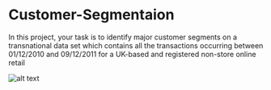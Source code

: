 # Customer-Segmentaion
In this project, your task is to identify major customer segments on a transnational data set which contains all the transactions occurring between 01/12/2010 and 09/12/2011 for a UK-based and registered non-store online retail


![alt text](http://url/to/img.png)
